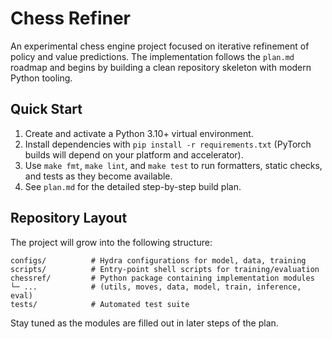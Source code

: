 # Chess Refiner

An experimental chess engine project focused on iterative refinement of policy and value predictions. The implementation follows the `plan.md` roadmap and begins by building a clean repository skeleton with modern Python tooling.

## Quick Start

1. Create and activate a Python 3.10+ virtual environment.
2. Install dependencies with `pip install -r requirements.txt` (PyTorch builds will depend on your platform and accelerator).
3. Use `make fmt`, `make lint`, and `make test` to run formatters, static checks, and tests as they become available.
4. See `plan.md` for the detailed step-by-step build plan.

## Repository Layout

The project will grow into the following structure:

```
configs/          # Hydra configurations for model, data, training
scripts/          # Entry-point shell scripts for training/evaluation
chessref/         # Python package containing implementation modules
└─ ...            # (utils, moves, data, model, train, inference, eval)
tests/            # Automated test suite
```

Stay tuned as the modules are filled out in later steps of the plan.
